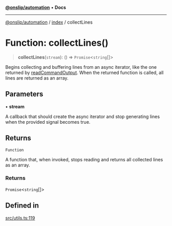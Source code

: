 [**@onslip/automation**](../../README.md) • **Docs**

***

[@onslip/automation](../../README.md) / [index](../README.md) / collectLines

# Function: collectLines()

> **collectLines**(`stream`): () => `Promise`\<`string`[]\>

Begins collecting and buffering lines from an async iterator, like the one returned by [readCommandOutput](readCommandOutput.md).
When the returned function is called, all lines are returned as an array.

## Parameters

• **stream**

A callback that should create the async iterator and stop generating lines when the provided signal
                becomes true.

## Returns

`Function`

A function that, when invoked, stops reading and returns all collected lines as an array.

### Returns

`Promise`\<`string`[]\>

## Defined in

[src/utils.ts:119](https://github.com/Onslip/automation/blob/55b36c4eed89afe82661a6ac79a41de9a854a3d0/src/utils.ts#L119)
